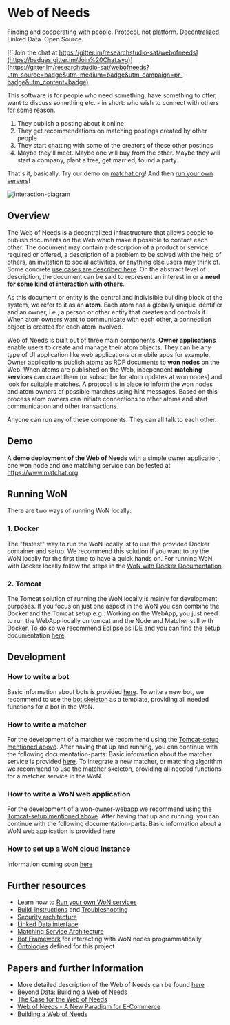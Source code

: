# Web of Needs

Finding and cooperating with people. Protocol, not platform. Decentralized. Linked Data. Open Source.

[![Join the chat at https://gitter.im/researchstudio-sat/webofneeds](https://badges.gitter.im/Join%20Chat.svg)](https://gitter.im/researchstudio-sat/webofneeds?utm_source=badge&utm_medium=badge&utm_campaign=pr-badge&utm_content=badge)

This software is for people who need something, have something to offer, want to discuss something etc. - in short: who wish to connect with others for some reason.

1. They publish a posting about it online
2. They get recommendations on matching postings created by other people
3. They start chatting with some of the creators of these other postings
4. Maybe they'll meet. Maybe one will buy from the other. Maybe they will start a company, plant a tree, get married, found a party...

That's it, basically. Try our demo on [matchat.org](http://matchat.org)! And then [run your own servers](webofneeds/won-docker/README.md)!

![interaction-diagram](http://researchstudio-sat.github.io/webofneeds/images/interaction-diagram-book.png)

## Overview

The Web of Needs is a decentralized infrastructure that allows people to publish documents on the Web which make it possible to contact each other. The document may contain a description of a product or service required or offered, a description of a problem to be solved with the help of others, an invitation to social activities, or anything else users may think of. Some concrete [use cases are described here](documentation/use-cases-users.md). On the abstract level of description, the document can be said to represent an interest in or a **need for some kind of interaction with others**.

As this document or entity is the central and indivisible building block of the system, we refer to it as an **atom**. Each atom has a globally unique identifier and an owner, i.e., a person or other entity that creates and controls it. When atom owners want to communicate with each other, a connection object is created for each atom involved.

Web of Needs is built out of three main components. **Owner applications** enable users to create and manage their atom objects. They can be any type of UI application like web applications or mobile apps for example. Owner applications publish atoms as RDF documents to **won nodes** on the Web. When atoms are published on the Web, independent **matching services** can crawl them (or subscribe for atom updates at won nodes) and look for suitable matches. A protocol is in place to inform the won nodes and atom owners of possible matches using hint messages. Based on this process atom owners can initiate connections to other atoms and start communication and other transactions.

Anyone can run any of these components. They can all talk to each other.

## Demo

A **demo deployment of the Web of Needs** with a simple owner application, one won node and one matching service can be tested at <https://www.matchat.org>

## Running WoN

There are two ways of running WoN locally:

### 1. Docker

The "fastest" way to run the WoN locally ist to use the provided Docker container and setup. We recommend this solution if you want to try the WoN locally for the first time to have a quick hands on.
For running WoN with Docker locally follow the steps in the [WoN with Docker Documentation](/webofneeds/won-docker/README.md).

### 2. Tomcat

The Tomcat solution of running the WoN locally is mainly for development purposes. If you focus on just one aspect in the WoN you can combine the Docker and the Tomcat setup e.g.: Working on the WebApp, you just need to run the WebApp locally on tomcat and the Node and Matcher still with Docker. To do so we recommend Eclipse as IDE and you can find the setup documentation [here](/documentation/building.md).

## Development

### How to write a bot

Basic information about bots is provided [here](/webofneeds/won-bot/README.md).
To write a new bot, we recommend to use the [bot skeleton](https://github.com/researchstudio-sat/bot-skeleton) as a template, providing all needed functions for a bot in the WoN.


### How to write a matcher

For the development of a matcher we recommend using the [Tomcat-setup mentioned above](#2-tomcat). After having that up and running,  you can continue with the following documentation-parts:
Basic information about the matcher service is provided [here](/webofneeds/won-matcher-service/README.md).
To integrate a new matcher, or matching algorithm we recommend to use the matcher skeleton, providing all needed functions for a matcher service in the WoN.

### How to write a WoN web application
For the development of a won-owner-webapp we recommend using the [Tomcat-setup mentioned above](#2-tomcat). After having that up and running,  you can continue with the following documentation-parts:
Basic information about a WoN web application is provided [here](/webofneeds/won-owner-webapp/README.md)

### How to set up a WoN cloud instance

Information coming soon [here](installation-setting-up-build-environment-in-jenkins.md)

## Further resources

- Learn how to [Run your own WoN services](webofneeds/won-docker/README.md)
- [Build-instructions](/documentation/building.md#building) and [Troubleshooting](documentation/building.md#troubleshooting)
- [Security architecture](webofneeds/won-core/README.md) 
- [Linked Data interface](webofneeds/won-node-webapp/README.md)
- [Matching Service Architecture](webofneeds/won-matcher-service/README.md)
- [Bot Framework](webofneeds/won-bot/README.md) for interacting with WoN nodes programmatically
- [Ontologies](/documentation/ontologies.md) defined for this project

## Papers and further Information

- More detailed description of the Web of Needs can be found [here](http://sat.researchstudio.at/en/web-of-needs)
- [Beyond Data: Building a Web of Needs](http://events.linkeddata.org/ldow2013/papers/ldow2013-paper-13.pdf)
- [The Case for the Web of Needs](http://sat.researchstudio.at/sites/sat.researchstudio.at/files/won_cbi-2014_the_case_for_the_web_of_needs.pdf)
- [Web of Needs - A New Paradigm for E-Commerce](http://sat.researchstudio.at/sites/sat.researchstudio.at/files/won-cbi-2013.pdf)
- [Building a Web of Needs](http://sat.researchstudio.at/sites/sat.researchstudio.at/files/kleedorfer_iswc_2011.pdf)
